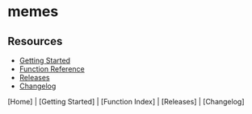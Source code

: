 # memes
## Resources
* [Getting Started](Getting-Started)
* [Function Reference](Function-Index)
* [Releases](https://github.com/Joshua-Riek/SuccOS/releases/)
* [Changelog](https://github.com/Joshua-Riek/SuccOS/blob/master/changelog.org)

 


<div class="footer">
  <p>[Home] | [Getting Started] | [Function Index] | [Releases] | [Changelog]</p>
</div>

[Home]: Home
[Getting Started]: Getting-Started
[Function Index]: Function-Index
[Releases]: https://github.com/Joshua-Riek/SuccOS/releases/
[Changelog]: https://github.com/Joshua-Riek/SuccOS/blob/master/changelog.org
